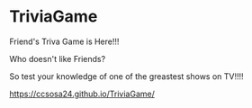 # TriviaGame

Friend's Triva Game is Here!!!

Who doesn't like Friends?

So test your knowledge of one of the greastest shows on TV!!!!

https://ccsosa24.github.io/TriviaGame/
